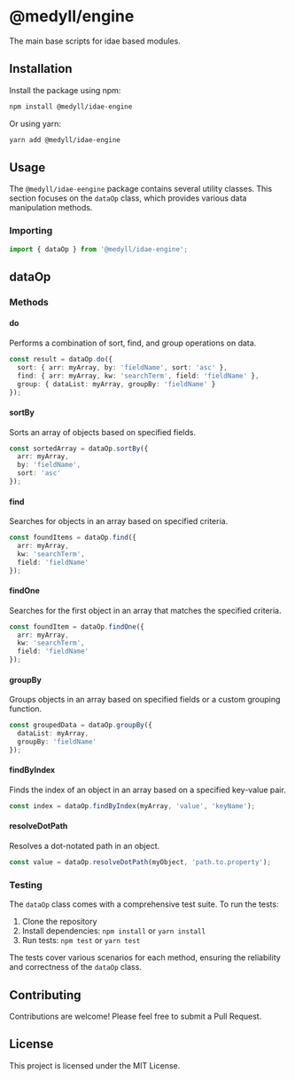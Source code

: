 # @medyll/engine

The main base scripts for idae based modules.

## Installation

Install the package using npm:

```bash
npm install @medyll/idae-engine
```

Or using yarn:

```bash
yarn add @medyll/idae-engine
```

## Usage

The `@medyll/idae-eengine` package contains several utility classes. This section focuses on the `dataOp` class, which provides various data manipulation methods.

### Importing

```typescript
import { dataOp } from '@medyll/idae-engine';
```
## dataOp
### Methods

#### do

Performs a combination of sort, find, and group operations on data.

```typescript
const result = dataOp.do({
  sort: { arr: myArray, by: 'fieldName', sort: 'asc' },
  find: { arr: myArray, kw: 'searchTerm', field: 'fieldName' },
  group: { dataList: myArray, groupBy: 'fieldName' }
});
```

#### sortBy

Sorts an array of objects based on specified fields.

```typescript
const sortedArray = dataOp.sortBy({
  arr: myArray,
  by: 'fieldName',
  sort: 'asc'
});
```

#### find

Searches for objects in an array based on specified criteria.

```typescript
const foundItems = dataOp.find({
  arr: myArray,
  kw: 'searchTerm',
  field: 'fieldName'
});
```

#### findOne

Searches for the first object in an array that matches the specified criteria.

```typescript
const foundItem = dataOp.findOne({
  arr: myArray,
  kw: 'searchTerm',
  field: 'fieldName'
});
```

#### groupBy

Groups objects in an array based on specified fields or a custom grouping function.

```typescript
const groupedData = dataOp.groupBy({
  dataList: myArray,
  groupBy: 'fieldName'
});
```

#### findByIndex

Finds the index of an object in an array based on a specified key-value pair.

```typescript
const index = dataOp.findByIndex(myArray, 'value', 'keyName');
```

#### resolveDotPath

Resolves a dot-notated path in an object.

```typescript
const value = dataOp.resolveDotPath(myObject, 'path.to.property');
```

### Testing

The `dataOp` class comes with a comprehensive test suite. To run the tests:

1. Clone the repository
2. Install dependencies: `npm install` or `yarn install`
3. Run tests: `npm test` or `yarn test`

The tests cover various scenarios for each method, ensuring the reliability and correctness of the `dataOp` class.

## Contributing

Contributions are welcome! Please feel free to submit a Pull Request.

## License

This project is licensed under the MIT License.